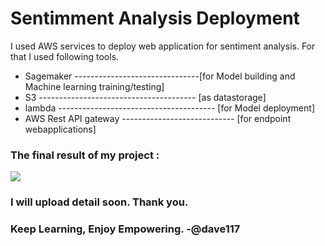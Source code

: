 # Sentimment Analysis Deployment

I used AWS services to deploy web application for sentiment analysis. 
For that I used following tools.
- Sagemaker -------------------------------[for Model building and Machine learning training/testing]
- S3 ---------------------------------------       [as datastorage]
- lambda --------------------------------------- [for Model deployment]
- AWS Rest API gateway ---------------------------- [for endpoint webapplications]

### The final result of my project :

![](https://github.com/vedantdave77/project.Orca/blob/master/Sentiment%20Web%20Application%20Deployment%20%5BAWS%20-%20SageMaker%5D/Sentiment-Analysis-Deployment.gif)

### I will upload detail soon. Thank you.

### Keep Learning, Enjoy Empowering. -@dave117

